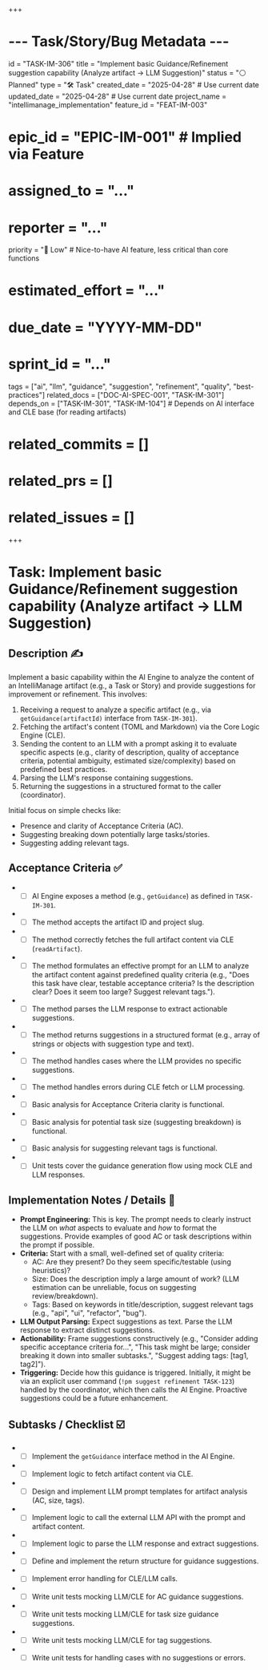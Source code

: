 +++
# --- Task/Story/Bug Metadata ---
id = "TASK-IM-306"
title = "Implement basic Guidance/Refinement suggestion capability (Analyze artifact -> LLM Suggestion)"
status = "⚪️ Planned"
type = "🛠️ Task"
created_date = "2025-04-28" # Use current date
updated_date = "2025-04-28" # Use current date
project_name = "intellimanage_implementation"
feature_id = "FEAT-IM-003"
# epic_id = "EPIC-IM-001" # Implied via Feature
# assigned_to = "..."
# reporter = "..."
priority = "🔽 Low" # Nice-to-have AI feature, less critical than core functions
# estimated_effort = "..."
# due_date = "YYYY-MM-DD"
# sprint_id = "..."
tags = ["ai", "llm", "guidance", "suggestion", "refinement", "quality", "best-practices"]
related_docs = ["DOC-AI-SPEC-001", "TASK-IM-301"]
depends_on = ["TASK-IM-301", "TASK-IM-104"] # Depends on AI interface and CLE base (for reading artifacts)
# related_commits = []
# related_prs = []
# related_issues = []
+++

# Task: Implement basic Guidance/Refinement suggestion capability (Analyze artifact -> LLM Suggestion)

## Description ✍️

Implement a basic capability within the AI Engine to analyze the content of an IntelliManage artifact (e.g., a Task or Story) and provide suggestions for improvement or refinement. This involves:
1.  Receiving a request to analyze a specific artifact (e.g., via `getGuidance(artifactId)` interface from `TASK-IM-301`).
2.  Fetching the artifact's content (TOML and Markdown) via the Core Logic Engine (CLE).
3.  Sending the content to an LLM with a prompt asking it to evaluate specific aspects (e.g., clarity of description, quality of acceptance criteria, potential ambiguity, estimated size/complexity) based on predefined best practices.
4.  Parsing the LLM's response containing suggestions.
5.  Returning the suggestions in a structured format to the caller (coordinator).

Initial focus on simple checks like:
*   Presence and clarity of Acceptance Criteria (AC).
*   Suggesting breaking down potentially large tasks/stories.
*   Suggesting adding relevant tags.

## Acceptance Criteria ✅

*   - [ ] AI Engine exposes a method (e.g., `getGuidance`) as defined in `TASK-IM-301`.
*   - [ ] The method accepts the artifact ID and project slug.
*   - [ ] The method correctly fetches the full artifact content via CLE (`readArtifact`).
*   - [ ] The method formulates an effective prompt for an LLM to analyze the artifact content against predefined quality criteria (e.g., "Does this task have clear, testable acceptance criteria? Is the description clear? Does it seem too large? Suggest relevant tags.").
*   - [ ] The method parses the LLM response to extract actionable suggestions.
*   - [ ] The method returns suggestions in a structured format (e.g., array of strings or objects with suggestion type and text).
*   - [ ] The method handles cases where the LLM provides no specific suggestions.
*   - [ ] The method handles errors during CLE fetch or LLM processing.
*   - [ ] Basic analysis for Acceptance Criteria clarity is functional.
*   - [ ] Basic analysis for potential task size (suggesting breakdown) is functional.
*   - [ ] Basic analysis for suggesting relevant tags is functional.
*   - [ ] Unit tests cover the guidance generation flow using mock CLE and LLM responses.

## Implementation Notes / Details 📝

*   **Prompt Engineering:** This is key. The prompt needs to clearly instruct the LLM on *what* aspects to evaluate and *how* to format the suggestions. Provide examples of good AC or task descriptions within the prompt if possible.
*   **Criteria:** Start with a small, well-defined set of quality criteria:
    *   AC: Are they present? Do they seem specific/testable (using heuristics)?
    *   Size: Does the description imply a large amount of work? (LLM estimation can be unreliable, focus on suggesting review/breakdown).
    *   Tags: Based on keywords in title/description, suggest relevant tags (e.g., "api", "ui", "refactor", "bug").
*   **LLM Output Parsing:** Expect suggestions as text. Parse the LLM response to extract distinct suggestions.
*   **Actionability:** Frame suggestions constructively (e.g., "Consider adding specific acceptance criteria for...", "This task might be large; consider breaking it down into smaller subtasks.", "Suggest adding tags: [tag1, tag2]").
*   **Triggering:** Decide how this guidance is triggered. Initially, it might be via an explicit user command (`!pm suggest refinement TASK-123`) handled by the coordinator, which then calls the AI Engine. Proactive suggestions could be a future enhancement.

## Subtasks / Checklist ☑️

*   - [ ] Implement the `getGuidance` interface method in the AI Engine.
*   - [ ] Implement logic to fetch artifact content via CLE.
*   - [ ] Design and implement LLM prompt templates for artifact analysis (AC, size, tags).
*   - [ ] Implement logic to call the external LLM API with the prompt and artifact content.
*   - [ ] Implement logic to parse the LLM response and extract suggestions.
*   - [ ] Define and implement the return structure for guidance suggestions.
*   - [ ] Implement error handling for CLE/LLM calls.
*   - [ ] Write unit tests mocking LLM/CLE for AC guidance suggestions.
*   - [ ] Write unit tests mocking LLM/CLE for task size guidance suggestions.
*   - [ ] Write unit tests mocking LLM/CLE for tag suggestions.
*   - [ ] Write unit tests for handling cases with no suggestions or errors.